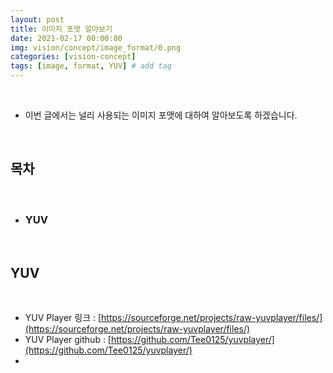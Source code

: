 ```yaml
---
layout: post
title: 이미지 포맷 알아보기
date: 2021-02-17 00:00:00
img: vision/concept/image_format/0.png
categories: [vision-concept] 
tags: [image, format, YUV] # add tag
---
```


<br>

- 이번 글에서는 널리 사용되는 이미지 포맷에 대하여 알아보도록 하겠습니다.

<br>

## **목차**

<br>

- ### YUV

<br>

## **YUV**

<br>

- YUV Player 링크 : [https://sourceforge.net/projects/raw-yuvplayer/files/](https://sourceforge.net/projects/raw-yuvplayer/files/)
- YUV Player github : [https://github.com/Tee0125/yuvplayer/](https://github.com/Tee0125/yuvplayer/)
- 